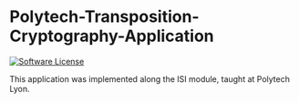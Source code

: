 # Polytech-Transposition-Cryptography-Application

[![Software License](https://img.shields.io/badge/license-MIT-brightgreen.svg)](LICENSE.txt)

This application was implemented along the ISI module, taught at Polytech Lyon.